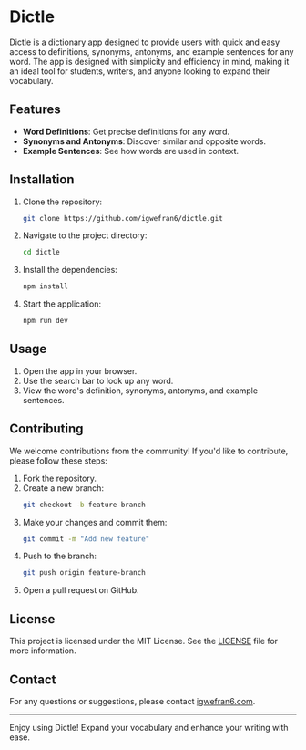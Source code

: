 # Dictle

Dictle is a dictionary app designed to provide users with quick and easy access to definitions, synonyms, antonyms, and example sentences for any word. The app is designed with simplicity and efficiency in mind, making it an ideal tool for students, writers, and anyone looking to expand their vocabulary.

## Features

- **Word Definitions**: Get precise definitions for any word.
- **Synonyms and Antonyms**: Discover similar and opposite words.
- **Example Sentences**: See how words are used in context.

## Installation

1. Clone the repository:
    ```bash
    git clone https://github.com/igwefran6/dictle.git
    ```

2. Navigate to the project directory:
    ```bash
    cd dictle
    ```

3. Install the dependencies:
    ```bash
    npm install
    ```

4. Start the application:
    ```bash
    npm run dev
    ```

## Usage

1. Open the app in your browser.
2. Use the search bar to look up any word.
3. View the word's definition, synonyms, antonyms, and example sentences.

## Contributing

We welcome contributions from the community! If you'd like to contribute, please follow these steps:

1. Fork the repository.
2. Create a new branch:
    ```bash
    git checkout -b feature-branch
    ```
3. Make your changes and commit them:
    ```bash
    git commit -m "Add new feature"
    ```
4. Push to the branch:
    ```bash
    git push origin feature-branch
    ```
5. Open a pull request on GitHub.

## License

This project is licensed under the MIT License. See the [LICENSE](LICENSE) file for more information.

## Contact

For any questions or suggestions, please contact [igwefran6.com](mailto:igwefran6@gmail.com).

---

Enjoy using Dictle! Expand your vocabulary and enhance your writing with ease.